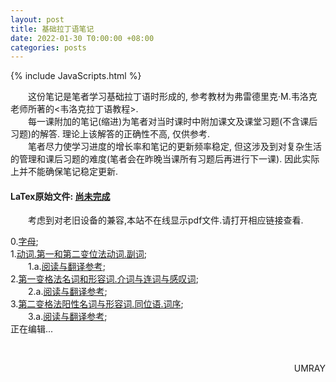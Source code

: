 ```yaml
---
layout: post
title: 基础拉丁语笔记
date: 2022-01-30 T0:00:00 +08:00
categories: posts
---
```


{% include JavaScripts.html %}

&emsp;&emsp;这份笔记是笔者学习基础拉丁语时形成的, 参考教材为弗雷德里克·M.韦洛克老师所著的<韦洛克拉丁语教程>.  
&emsp;&emsp;每一课附加的笔记(缩进)为笔者对当时课时中附加课文及课堂习题(不含课后习题)的解答. 理论上该解答的正确性不高, 仅供参考.  
&emsp;&emsp;笔者尽力使学习进度的增长率和笔记的更新频率稳定, 但这涉及到对复杂生活的管理和课后习题的难度(笔者会在昨晚当课所有习题后再进行下一课). 因此实际上并不能确保笔记稳定更新.  

#### LaTex原始文件: [尚未完成](https://music.163.com/#/playlist?id=7077611946 "听听歌按钮") ####  

&emsp;&emsp;考虑到对老旧设备的兼容,本站不在线显示pdf文件.请打开相应链接查看.  


0.[字母](/include/BLatin/0.字母.pdf);  
1.[动词.第一和第二变位法动词.副词](/include/BLatin/1.动词.第一和第二变位法动词.副词.pdf);  
&emsp;&emsp;1.a.[阅读与翻译参考](/include/BLatin/1.a.阅读与翻译参考.pdf);  
2.[第一变格法名词和形容词.介词与连词与感叹词](/include/BLatin/2.第一变格法名词和形容词.介词与连词与感叹词.pdf);  
&emsp;&emsp;2.a.[阅读与翻译参考](/include/BLatin/2.a.阅读与翻译参考.pdf);  
3.[第二变格法阳性名词与形容词.同位语.词序](/include/BLatin/3.第二变格法阳性名词与形容词.同位语.词序.pdf);  
&emsp;&emsp;3.a.[阅读与翻译参考](/include/BLatin/3.a.阅读与翻译参考.pdf);  
正在编辑...  

&emsp;&emsp;
<p align="right">UMRAY</p>
